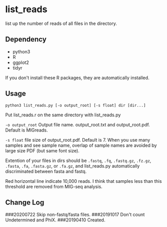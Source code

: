# list_reads
list up the number of reads of all files in the directory.

## Dependency
- python3
- R
- ggplot2
- tidyr

If you don't install these R packages, they are automatically installed.

## Usage
```
python3 list_reads.py [-o output_root] [-s float] dir [dir...]
```
Put list_reads.r on the same directory with list_reads.py

`-o output_root` Output file name. output_root.txt and output_root.pdf. Default is MIGreads.

`-s float` file size of output_root.pdf. Default is 7. When you use many samples and see sample name, overlap of sample names are  avoided by large size PDF (but same font size).

Extention of your files in dirs should be `.fastq`, `.fq`, `.fastq.gz`, `.fz.gz`, `.fasta`, `.fa`, `.fasta.gz`, or `.fa.gz`, and list_reads.py automatically discriminated between fasta and fastq.

Red horizontal line indicate 10,000 reads. I think that samples less than this threshold are removed from MIG-seq analysis.

## Change Log
###20200722
Skip non-fastq/fasta files.
###20191017
Don't count Undetermined and PhiX.
###20190410
Created.

